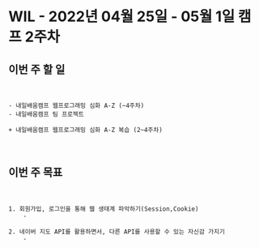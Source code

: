 # WIL - 2022년 04월 25일 - 05월 1일 캠프 2주차


## 이번 주 할 일
<br>

    - 내일배움캠프 웹프로그래밍 심화 A-Z (~4주차)
    - 내일배움캠프 팀 프로젝트 

    + 내일배움캠프 웹프로그래밍 심화 A-Z 복습 (2~4주차)
    

<br>    

## 이번 주 목표
<br>

    1. 회원가입, 로그인을 통해 웹 생태계 파악하기(Session,Cookie)  
        -  

    2. 네이버 지도 API를 활용하면서, 다른 API를 사용할 수 있는 자신감 가지기  
        -  
        